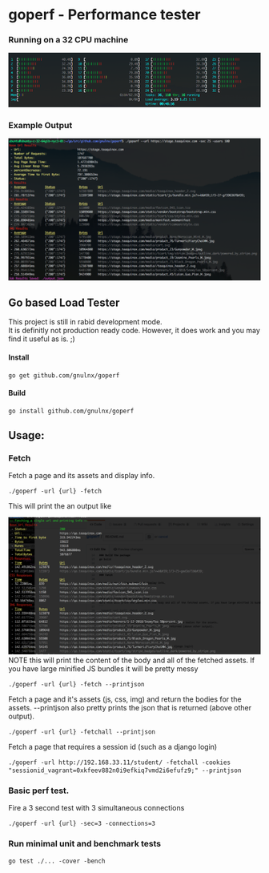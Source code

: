 # goperf - Performance tester

### Running on a 32 CPU machine
![Alt text](readme_imgs/GoPerf.png?raw=true "GoPerf")

### Example Output
![Alt text](readme_imgs/GoPerfOutput.png?raw=true "Output")

## Go based Load Tester
This project is still in rabid development mode.  
It is definitly not production ready code.
However, it does work and you may find it useful as is.  ;)

#### Install
```
go get github.com/gnulnx/goperf
```

#### Build
```
go install github.com/gnulnx/goperf
```
## Usage:

### Fetch

Fetch a page and its assets and display info.  
```
./goperf -url {url} -fetch
```
This will print the an output like

![Alt text](readme_imgs/Fetch.png?raw=true "Fetch")
NOTE this will print the content of the body and all of the fetched assets. If you have large minified JS bundles it will be pretty messy
```
./goperf -url {url} -fetch --printjson
```

Fetch a page and it's assets (js, css, img) and return the bodies for the assets.
--printjson also pretty prints the json that is returned (above other output).
```
./goperf -url {url} -fetchall --printjson
```

Fetch a page that requires a session id (such as a django login)

```
./goperf -url http://192.168.33.11/student/ -fetchall -cookies "sessionid_vagrant=0xkfeev882n0i9efkiq7vmd2i6efufz9;" --printjson
```

### Basic perf test.

Fire a 3 second test with 3 simultaneous connections
```
./goperf -url {url} -sec=3 -connections=3
```



### Run minimal unit and benchmark tests
```
go test ./... -cover -bench
```
